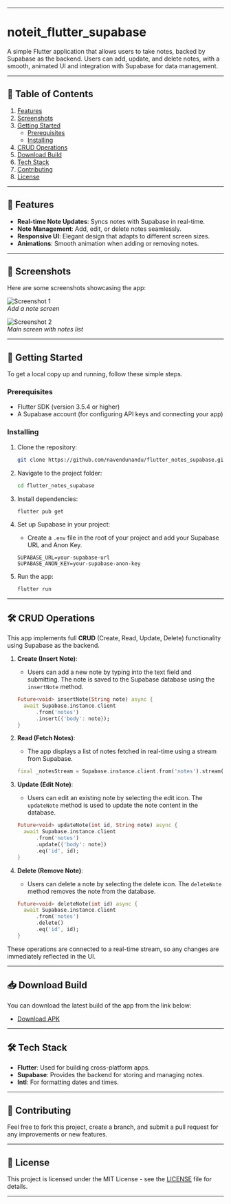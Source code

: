 
---

# noteit_flutter_supabase

A simple Flutter application that allows users to take notes, backed by Supabase as the backend. Users can add, update, and delete notes, with a smooth, animated UI and integration with Supabase for data management.

---

## 📖 Table of Contents

1. [Features](#features)
2. [Screenshots](#screenshots)
3. [Getting Started](#getting-started)
   - [Prerequisites](#prerequisites)
   - [Installing](#installing)
4. [CRUD Operations](#crud-operations)
5. [Download Build](#download-build)
6. [Tech Stack](#tech-stack)
7. [Contributing](#contributing)
8. [License](#license)

---

## 🌟 Features

- **Real-time Note Updates**: Syncs notes with Supabase in real-time.
- **Note Management**: Add, edit, or delete notes seamlessly.
- **Responsive UI**: Elegant design that adapts to different screen sizes.
- **Animations**: Smooth animation when adding or removing notes.

---

## 📸 Screenshots

Here are some screenshots showcasing the app:

![Screenshot 1](Screenshot1.png)  
*Add a note screen*

![Screenshot 2](Screenshot2.png)  
*Main screen with notes list*

---

## 🚀 Getting Started

To get a local copy up and running, follow these simple steps.

### Prerequisites

- Flutter SDK (version 3.5.4 or higher)
- A Supabase account (for configuring API keys and connecting your app)

### Installing

1. Clone the repository:

   ```bash
   git clone https://github.com/navendunandu/flutter_notes_supabase.git
   ```

2. Navigate to the project folder:

   ```bash
   cd flutter_notes_supabase
   ```

3. Install dependencies:

   ```bash
   flutter pub get
   ```

4. Set up Supabase in your project:
   - Create a `.env` file in the root of your project and add your Supabase URL and Anon Key.

   ```
   SUPABASE_URL=your-supabase-url
   SUPABASE_ANON_KEY=your-supabase-anon-key
   ```

5. Run the app:

   ```bash
   flutter run
   ```

---

## 🛠️ CRUD Operations

This app implements full **CRUD** (Create, Read, Update, Delete) functionality using Supabase as the backend.

1. **Create (Insert Note)**:
   - Users can add a new note by typing into the text field and submitting. The note is saved to the Supabase database using the `insertNote` method.

   ```dart
   Future<void> insertNote(String note) async {
     await Supabase.instance.client
         .from('notes')
         .insert({'body': note});
   }
   ```

2. **Read (Fetch Notes)**:
   - The app displays a list of notes fetched in real-time using a stream from Supabase.

   ```dart
   final _notesStream = Supabase.instance.client.from('notes').stream();
   ```

3. **Update (Edit Note)**:
   - Users can edit an existing note by selecting the edit icon. The `updateNote` method is used to update the note content in the database.

   ```dart
   Future<void> updateNote(int id, String note) async {
     await Supabase.instance.client
         .from('notes')
         .update({'body': note})
         .eq('id', id);
   }
   ```

4. **Delete (Remove Note)**:
   - Users can delete a note by selecting the delete icon. The `deleteNote` method removes the note from the database.

   ```dart
   Future<void> deleteNote(int id) async {
     await Supabase.instance.client
         .from('notes')
         .delete()
         .eq('id', id);
   }
   ```

These operations are connected to a real-time stream, so any changes are immediately reflected in the UI.

---

## 📥 Download Build

You can download the latest build of the app from the link below:

- [Download APK](Note%20App.apk)

---

## 🛠️ Tech Stack

- **Flutter**: Used for building cross-platform apps.
- **Supabase**: Provides the backend for storing and managing notes.
- **Intl**: For formatting dates and times.
  
---

## 🤝 Contributing

Feel free to fork this project, create a branch, and submit a pull request for any improvements or new features.

---

## 📄 License

This project is licensed under the MIT License - see the [LICENSE](LICENSE) file for details.

---